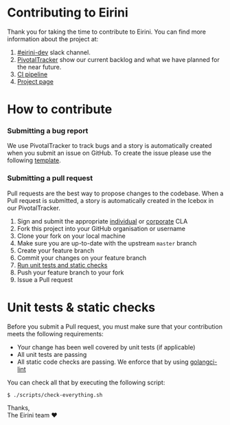 # Contributing to Eirini

Thank you for taking the time to contribute to Eirini. You can find more information about the project at:
1. [#eirini-dev](https://cloudfoundry.slack.com/messages/eirini-dev) slack channel.
1. [PivotalTracker](https://www.pivotaltracker.com/n/projects/2172361) show our current backlog and what we have planned for the near future.
1. [CI pipeline](https://jetson.eirini.cf-app.com/teams/main/pipelines/ci)
1. [Project page](https://www.cloudfoundry.org/project-eirini/)

# How to contribute

### Submitting a bug report

We use PivotalTracker to track bugs and a story is automatically created when you submit an issue on GitHub. To create the issue please use the following [template](ISSUE_TEMPLATE.md).

### Submitting a pull request

Pull requests are the best way to propose changes to the codebase. When a Pull request is submitted, a story is automatically created in the Icebox in our PivotalTracker.

1. Sign and submit the appropriate [individual](https://www.cloudfoundry.org/wp-content/uploads/2017/01/CFF_Individual_CLA.pdf) or [corporate](https://www.cloudfoundry.org/wp-content/uploads/2017/01/CFF_Corporate_CLA.pdf) CLA
1. Fork this project into your GitHub organisation or username
1. Clone your fork on your local machine
1. Make sure you are up-to-date with the upstream `master` branch
1. Create your feature branch
1. Commit your changes on your feature branch
1. [Run unit tests and static checks](#unit-tests--static-checks)
1. Push your feature branch to your fork
1. Issue a Pull request

# Unit tests & static checks

Before you submit a Pull request, you must make sure that your contribution meets the following requirements:
* Your change has been well covered by unit tests (if applicable)
* All unit tests are passing
* All static code checks are passing. We enforce that by using [golangci-lint](https://github.com/golangci/golangci-lint#install)

You can check all that by executing the following script:

`$ ./scripts/check-everything.sh`

Thanks,<br/>
The Eirini team :heart:

